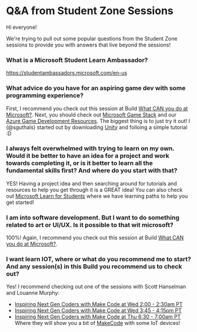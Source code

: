 # Q&A from Student Zone Sessions
Hi everyone!

We're trying to pull out some popular questions from the Student Zone 
sessions to provide you with answers that live beyond the sessions!

### What is a Microsoft Student Learn Ambassador?
https://studentambassadors.microsoft.com/en-us

### What advice do you have for an aspiring game dev with some programming experience?
First, I recommend you check out this session at Build [What CAN you do at Microsoft?](https://mybuild.microsoft.com/sessions/940692e9-f743-43d7-a431-5d4658014585?source=sessions).
Next, you should check out [Microsoft Game Stack](https://developer.microsoft.com/en-us/games/) and our [Azure Game Development Resources](https://azure.microsoft.com/en-us/solutions/gaming/). 
The biggest thing is to just try it out! I (@sguthals) started out by downloading [Unity](https://unity.com/) and folloing a simple tutorial :D 

### I always felt overwhelmed with trying to learn on my own. Would it be better to have an idea for a project and work towards completing it, or is it better to learn all the fundamental skills first? And where do you start with that?
YES! Having a project idea and then searching around for tutorials and resources to help you get through it is a GREAT idea! You can also check out 
[Microsoft Learn for Students](https://docs.microsoft.com/en-us/learn/roles/student) where we have learning paths to help you get started!

### I am into software development. But I want to do something related to art or UI/UX. Is it possible to that wit microsoft?
100%! Again, I recommend you check out this session at Build [What CAN you do at Microsoft?](https://mybuild.microsoft.com/sessions/940692e9-f743-43d7-a431-5d4658014585?source=sessions).

### I want learn IOT, where or what do you recommend me to start? And any session(s) in this Build you recommend us to check out?
Yes! I recommend checking out one of the sessions with Scott Hanselman and Louanne Murphy:  
- [Inspiring Next Gen Coders with Make Code at Wed 2:00 - 2:30am PT](https://mybuild.microsoft.com/sessions/8f75471f-6f84-4b92-a820-d90ade3452a0?source=sessions)
- [Inspiring Next Gen Coders with Make Code at Wed 3:45 - 4:15pm PT](https://mybuild.microsoft.com/sessions/d45b7310-bd32-4598-b2a3-be47e8a0d2e4?source=sessions)
- [Inspiring Next Gen Coders with Make Code at Thu 6:30 - 7:00am PT](https://mybuild.microsoft.com/sessions/a1638103-16a8-4059-90ac-54c7e0dda8a2?source=sessions)
Where they will show you a bit of [MakeCode](https://www.microsoft.com/en-us/makecode?rtc=1) with some IoT devices!

